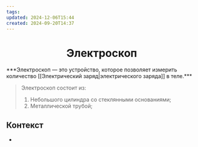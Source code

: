 ```yaml
---
tags: 
updated: 2024-12-06T15:44
created: 2024-09-20T14:37
---
```

<center> <h1> <b> Электроскоп </b> </h1> </center>
***Электроскоп — это устройство, которое позволяет измерить количество [[Электрический заряд|электрического заряда]] в теле.***
 
>Электроскоп состоит из:
>1. Небольшого цилиндра со стеклянными основаниями;
>2. Металлической трубой;

## Контекст
- 

